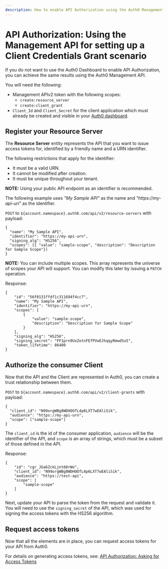 ```yaml
---
description: How to enable API Authorization using the Auth0 Management API.  
---
```


# API Authorization: Using the Management API for setting up a Client Credentials Grant scenario

If you do not want to use the Auth0 Dashboard to enable API Authorization, you can achieve the same results using the Auth0 Management API.

You will need the following:

- Management APIv2 token with the following scopes:
  - `create:resource_server`
  - `create:client_grant`
- `Client_Id` and `Client_Secret` for the client application which must already be created and visible in your [Auth0 dashboard](${manage_url}).

## Register your Resource Server

The **Resource Server** entity represents the API that you want to issue access tokens for, identified by a friendly name and a URN identifier.

The following restrictions that apply for the identifier:

- It must be a valid URN.
- It cannot be modified after creation.
- It must be unique throughout your tenant.

**NOTE:** Using your public API endpoint as an identifier is recommended.

The following example uses _"My Sample API"_ as the name and _"https://my-api-uri"_ as the identifier.

`POST` to `${account.namespace}.auth0.com/api/v2/resource-servers` with payload:

```
{
  "name": "My Sample API",
  "identifier": "https://my-api-urn",
  "signing_alg": "HS256",
  "scopes": [{ "value": "sample-scope", "description": "Description for Sample Scope"}]
}
```

**NOTE:** You can include multiple scopes. This array represents the universe of scopes your API will support. You can modify this later by issuing a `PATCH` operation.

Response:

```
{
    "id": "56f0131ffdf1c311694f4cc7",
    "name": "My Sample API",
    "identifier": "https://my-api-urn",
    "scopes": [
        {
            "value": "sample-scope",
            "description": "Description for Sample Scope"
        }
    ],
    "signing_alg": "HS256",
    "signing_secret": "FF1prn9UxZotnFEfPVwEJhqqyRmwdSu5",
    "token_lifetime": 86400
}
```

## Authorize the consumer Client

Now that the API and the Client are represented in Auth0, you can create a trust relationship between them.

`POST` to `${account.namespace}.auth0.com/api/v2/client-grants` with payload:

```
{
  "client_id": "N99orgWBg8WDHOOfL4p6LXT7wEAliSik",
  "audience": "https://my-api-urn",
  "scope": ["sample-scope"]
}
```

The `client_id` is the id of the consumer application, `audience` will be the identifier of the API, and `scope` is an array of strings, which must be a subset of those defined in the API.

Response:

```
{
    "id": "cgr_JGa6ZckLjnt60rWe",
    "client_id": "N99orgWBg8WDHOOfL4p6LXT7wEAliSik",
    "audience": "https://test-api",
    "scope": [
        "sample-scope"
    ]
}
```

Next, update your API to parse the token from the request and validate it. You will need to use the `signing_secret` of the API, which was used for signing the access tokens with the HS256 algorithm.

## Request access tokens

Now that all the elements are in place, you can request access tokens for your API from Auth0.

For details on generating access tokens, see: [API Authorization: Asking for Access Tokens](/api-auth#using-the-auth0-dashboard-for-setting-up-an-api-authorization-scenario)

